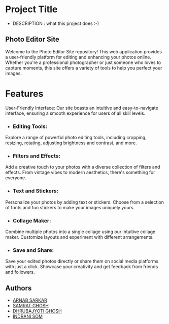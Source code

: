 
# Project Title
-  DESCRIPTION : what this project does :-)

## Photo Editor Site
Welcome to the Photo Editor Site repository! This web application provides a user-friendly platform for editing and enhancing your photos online. Whether you're a professional photographer or just someone who loves to capture moments, this site offers a variety of tools to help you perfect your images.

# Features
User-Friendly Interface: Our site boasts an intuitive and easy-to-navigate interface, ensuring a smooth experience for users of all skill levels.

- ### Editing Tools:
 Explore a range of powerful photo editing tools, including cropping, resizing, rotating, adjusting brightness and contrast, and more.

- ### Filters and Effects:
 Add a creative touch to your photos with a diverse collection of filters and effects. From vintage vibes to modern aesthetics, there's something for everyone.

- ### Text and Stickers:
 Personalize your photos by adding text or stickers. Choose from a selection of fonts and fun stickers to make your images uniquely yours.

- ### Collage Maker: 
Combine multiple photos into a single collage using our intuitive collage maker. Customize layouts and experiment with different arrangements.

- ### Save and Share:
 Save your edited photos directly or share them on social media platforms with just a click. Showcase your creativity and get feedback from friends and followers.






## Authors

- [ARNAB SARKAR](https://github.com/arnab236)
- [SAMRAT GHOSH](https://github.com/Samratghosh2004)
- [DHRUBAJYOTI GHOSH](https://github.com/Dhruba274)
- [INDRANI SOM](https://github.com/IndraniSom)


